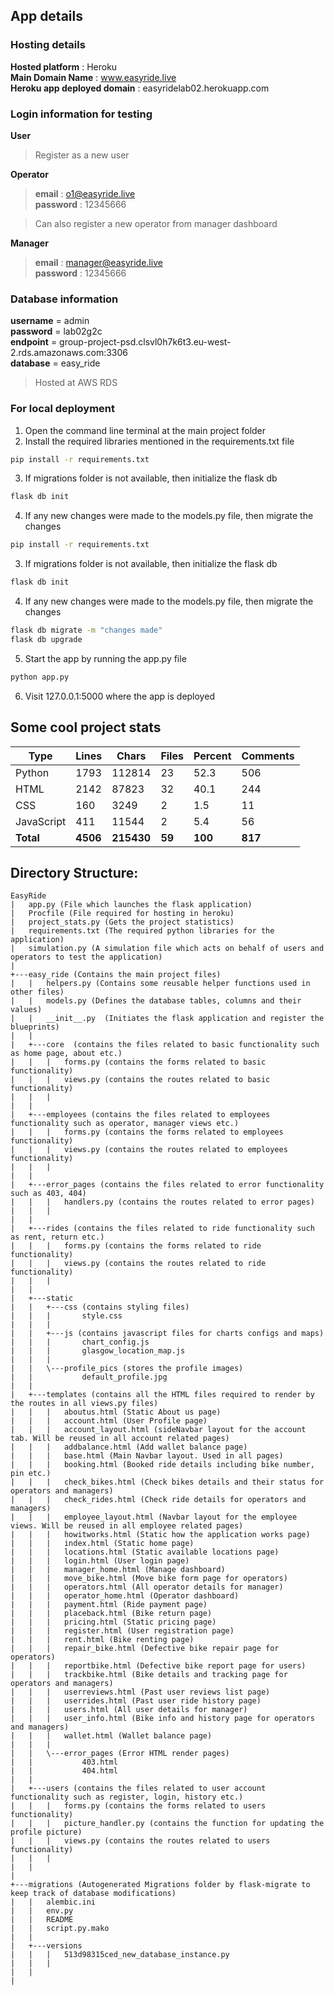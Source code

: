 ## App details
### Hosting details
 **Hosted platform** : Heroku  
 **Main Domain Name** : www.easyride.live  
 **Heroku app deployed domain** : easyridelab02.herokuapp.com  

### Login information for testing
**User**
>Register as a new user  

**Operator**
>**email** : o1@easyride.live  
**password** : 12345666

>Can also register a new operator from manager dashboard

**Manager**
>**email** : manager@easyride.live  
**password** : 12345666

### Database information
**username** = admin  
**password** = lab02g2c  
**endpoint** = group-project-psd.clsvl0h7k6t3.eu-west-2.rds.amazonaws.com:3306  
**database** = easy_ride  

>Hosted at AWS RDS

### For local deployment

1. Open the command line terminal at the main project folder  
2. Install the required libraries mentioned in the requirements.txt file  
```bash
pip install -r requirements.txt  
```
3. If migrations folder is not available, then initialize the flask db
```bash
flask db init  
```
4. If any new changes were made to the models.py file, then migrate the changes  
```bash
pip install -r requirements.txt  
```
3. If migrations folder is not available, then initialize the flask db
```bash
flask db init  
```
4. If any new changes were made to the models.py file, then migrate the changes  
```bash
flask db migrate -m "changes made"
flask db upgrade
```
5. Start the app by running the app.py file  
```bash
python app.py
```
6. Visit 127.0.0.1:5000 where the app is deployed  


## Some cool project stats

| Type | Lines | Chars | Files | Percent | Comments |
| ----------- | ----------- | ----------- | ----------- | ----------- | ----------- |
| Python | 1793 | 112814 | 23 | 52.3 | 506 |
| HTML | 2142 | 87823 | 32 | 40.1 | 244 |
| CSS | 160 | 3249 | 2 | 1.5 | 11 |
| JavaScript | 411 | 11544 | 2 | 5.4 | 56 |
| **Total** | **4506** | **215430** | **59** | **100** | **817** |


## Directory Structure:

```
EasyRide
|   app.py (File which launches the flask application)
|   Procfile (File required for hosting in heroku)
|   project_stats.py (Gets the project statistics)
|   requirements.txt (The required python libraries for the application)
|   simulation.py (A simulation file which acts on behalf of users and operators to test the application)
|   
+---easy_ride (Contains the main project files)
|   |   helpers.py (Contains some reusable helper functions used in other files)
|   |   models.py (Defines the database tables, columns and their values)
|   |   __init__.py  (Initiates the flask application and register the blueprints)
|   |   
|   +---core  (contains the files related to basic functionality such as home page, about etc.)
|   |   |   forms.py (contains the forms related to basic functionality)
|   |   |   views.py (contains the routes related to basic functionality)
|   |   |   
|   |           
|   +---employees (contains the files related to employees functionality such as operator, manager views etc.)
|   |   |   forms.py (contains the forms related to employees functionality)
|   |   |   views.py (contains the routes related to employees functionality)
|   |   |   
|   |           
|   +---error_pages (contains the files related to error functionality such as 403, 404)
|   |   |   handlers.py (contains the routes related to error pages)
|   |   |   
|   |           
|   +---rides (contains the files related to ride functionality such as rent, return etc.)
|   |   |   forms.py (contains the forms related to ride functionality)
|   |   |   views.py (contains the routes related to ride functionality)
|   |   |   
|   |           
|   +---static
|   |   +---css (contains styling files)
|   |   |       style.css
|   |   |       
|   |   +---js (contains javascript files for charts configs and maps)
|   |   |       chart_config.js
|   |   |       glasgow_location_map.js
|   |   |       
|   |   \---profile_pics (stores the profile images)
|   |           default_profile.jpg
|   |           
|   +---templates (contains all the HTML files required to render by the routes in all views.py files)
|   |   |   aboutus.html (Static About us page)
|   |   |   account.html (User Profile page)
|   |   |   account_layout.html (sideNavbar layout for the account tab. Will be reused in all account related pages)
|   |   |   addbalance.html (Add wallet balance page)
|   |   |   base.html (Main Navbar layout. Used in all pages)
|   |   |   booking.html (Booked ride details including bike number, pin etc.)
|   |   |   check_bikes.html (Check bikes details and their status for operators and managers)
|   |   |   check_rides.html (Check ride details for operators and managers)
|   |   |   employee_layout.html (Navbar layout for the employee views. Will be reused in all employee related pages)
|   |   |   howitworks.html (Static how the application works page)
|   |   |   index.html (Static home page)
|   |   |   locations.html (Static available locations page)
|   |   |   login.html (User login page)
|   |   |   manager_home.html (Manage dashboard)
|   |   |   move_bike.html (Move bike form page for operators)
|   |   |   operators.html (All operator details for manager)
|   |   |   operator_home.html (Operator dashboard)
|   |   |   payment.html (Ride payment page)
|   |   |   placeback.html (Bike return page)
|   |   |   pricing.html (Static pricing page)
|   |   |   register.html (User registration page)
|   |   |   rent.html (Bike renting page)
|   |   |   repair_bike.html (Defective bike repair page for operators)
|   |   |   reportbike.html (Defective bike report page for users)
|   |   |   trackbike.html (Bike details and tracking page for operators and managers)
|   |   |   userreviews.html (Past user reviews list page)
|   |   |   userrides.html (Past user ride history page)
|   |   |   users.html (All user details for manager)
|   |   |   user_info.html (Bike info and history page for operators and managers)
|   |   |   wallet.html (Wallet balance page)
|   |   |   
|   |   \---error_pages (Error HTML render pages)
|   |           403.html
|   |           404.html
|   |           
|   +---users (contains the files related to user account functionality such as register, login, history etc.)
|   |   |   forms.py (contains the forms related to users functionality)
|   |   |   picture_handler.py (contains the function for updating the profile picture)
|   |   |   views.py (contains the routes related to users functionality)
|   |   |   
|   |           
|           
+---migrations (Autogenerated Migrations folder by flask-migrate to keep track of database modifications)
|   |   alembic.ini
|   |   env.py
|   |   README
|   |   script.py.mako
|   |   
|   +---versions
|   |   |   513d98315ced_new_database_instance.py
|   |   |   
|   |           
|     
```
